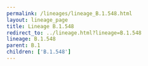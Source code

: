 ```yaml
---
permalink: /lineages/lineage_B.1.548.html
layout: lineage_page
title: Lineage B.1.548
redirect_to: ../lineage.html?lineage=B.1.548
lineage: B.1.548
parent: B.1
children: ['B.1.548']
---
```

